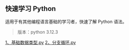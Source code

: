 ## 快速学习 Python
适用于有其他编程语言基础的学习者，快速了解 Python 语法。
> 版本：python 3.12.3


[1、基础数据类型.py](./1、基础数据类型.py)
[2、分支循环.py](./2、分支循环.py)


